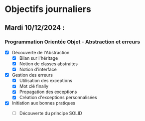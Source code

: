 # Objectifs journaliers

## Mardi 10/12/2024 :

### Programmation Orientée Objet - Abstraction et erreurs

- [x] Découverte de l'Abstraction
  - [x] Bilan sur l'héritage
  - [x] Notion de classes abstraites
  - [x] Notion d'interface
- [x] Gestion des erreurs
  - [x] Utilisation des exceptions
  - [x] Mot clé finally
  - [x] Propagation des exceptions
  - [x] Création d'exceptions personnalisées
- [x] Initiation aux bonnes pratiques
  - [ ] Découverte du principe SOLID
  